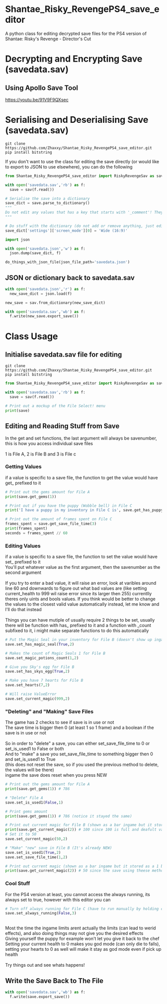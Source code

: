 # Shantae_Risky_RevengePS4_save_editor
A python class for editing decrypted save files for the PS4 version of Shantae: Risky's Revenge - Director's Cut

# Decrypting and Encrypting Save (savedata.sav) #
## Using Apollo Save Tool ##
https://youtu.be/91V9F9QXsec

# Serialising and Deserialising Save (savedata.sav) #
```
git clone https://github.com/Zhaxxy/Shantae_Risky_RevengePS4_save_editor.git
pip install bitstring
```
If you don't want to use the class for editing the save directly (or would like to export to JSON to use elsewhere), you can do the following
```python
from Shantae_Risky_RevengePS4_save_editor import RiskyRevengeSav as sav

with open('savedata.sav','rb') as f:
  save = sav(f.read())

# Serialise the save into a dictionary 
save_dict = save.parse_to_dictionary()
"""
Do not edit any values that has a key that starts with '_comment'! They are comments just to tell you the limitaions of said value, usually max number
"""

# Do stuff with the dictionary (do not add or remove anything, just edit values)
save_dict['settings']['screen_mode'][0] = 'Wide (16:9)'

import json

with open('savedata.json','w') as f:
  json.dump(save_dict, f)

do_things_with_json_file(json_file_path='savedata.json')
```
## JSON or dictionary back to savedata.sav ##
```python
with open('savedata.json','r') as f:
  new_save_dict = json.load(f)

new_save = sav.from_dictionary(new_save_dict)

with open('savedata.sav','wb') as f:
  f.write(new_save.export_save())
```

# Class Usage #
## Initialise savedata.sav file for editing ##
```
git clone https://github.com/Zhaxxy/Shantae_Risky_RevengePS4_save_editor.git
pip install bitstring
```

```python
from Shantae_Risky_RevengePS4_save_editor import RiskyRevengeSav as sav

with open('savedata.sav','rb') as f:
  save = sav(f.read())

# Print out a mockup of the File Select! menu
print(save)
```
## Editing and Reading Stuff from Save ##
In the get and set functions, the last argument will always be savenumber, this is how you access individual save files<br />
<br />
1 is File A, 2 is File B and 3 is File c

### Getting Values ###
if a value is specific to a save file, the function to get the value would have get_ prefixed to it
```python
# Print out the gems amount for File A
print(save.get_gems(1))

# Print out if you have the puppy (Wobble bell) in File C
print('I have a puppy in my inventory in File C is', save.get_has_puppy(3))

# Print out the amount of frames spent on File C
frames_spent = save.get_save_file_time(3)
print(frames_spent)
seconds = frames_spent // 60
```
### Editing Values ###
if a value is specific to a save file, the function to set the value would have set_ prefixed to it<br />
You'll put whatever value as the first argument, then the savenumber as the second argument<br />
<br />
If you try to enter a bad value, it will raise an error, look at varibles around line 60 and downwards to figure out what bad values are (like setting current_health to 999 wil raise error since its larger then 255) currentlly theres only uints and bools values. If you think would be better to change the values to the closest valid value automatically instead, let me know and I'll do that instead
<br />
<br />
Things you can have mutiple of usually require 2 things to be set, usually there will be function with has_ prefixed to it and a function with _count subfixed to it, i might make separate functions to do this automatically
```python
# Put the Magic Seal in your inventory for File B (doesn't show up ingame if the count is 0)
save.set_has_magic_seal(True,2)

# Makes the count of Magic Seals 1 for File B
save.set_magic_potions_count(1,2)

# Give you Sky's egg for File B
save.set_has_skys_egg(True,2)

# Make you have 7 hearts for File B
save.set_hearts(7,2)

# Will raise ValueError
save.set_current_magic(999,2)
```
### "Deleting" and "Making" Save Files ###
The game has 2 checks to see if save is in use or not<br />
The save time is bigger then 0 (at least 1 so 1 frame) and a boolean if the save is in use or not
<br />
<br />
So in order to "delete" a save, you can either set_save_file_time to 0 or set_is_used1 to False or both<br />
And to "make" a save you set_save_file_time to something bigger then 0 and set_is_used1 to True<br />(this does not reset the save, so if you used the previous method to delete, the values will be there)<br />
ingame the save does reset when you press NEW
```python
# Print out the gems amount for File A
print(save.get_gems(1)) # 786

# "Delete" File A
save.set_is_used1(False,1)

# Print gems amount
print(save.get_gems(1)) # 786 (notice it stayed the same)

# Print out current magic for File B (shown as a bar ingame but it stored as a 1 byte uint)
print(save.get_current_magic(2)) # 100 since 100 is full and deafult value
# Set it to 50
save.set_current_magic(50,2)

# "Make" "new" save in File B (It's already NEW)
save.set_is_used1(True,2)
save.set_save_file_time(1,2)

# Print out current magic (shown as a bar ingame but it stored as a 1 byte uint)
print(save.get_current_magic(2)) # 50 since the save using theese methods aren't effected 
```

### Cool Stuff ###
For the PS4 version at least, you cannot access the always running, its always set to true, however with this editor you can
```python
# Turn off always running for File C (have to run manually by holding circle)
save.set_always_running(False,3)
```
<br />
Most the time the ingame limits arent actually the limits (can lead to werid effects), and also doing things may not give you the desired effects<br />
Giving yourself the puppy for example won't let you give it back to the chef<br />
Setting your current health to 0 makes you god mode (can only die to falls), setting your hearts to 0 as well will make it stay as god mode even if pick up health<br /><br />
Try things out and see whats happens!

## Write the Save Back to The File ##
```python
with open('savedata.sav','wb') as f:
  f.write(save.export_save())
```
